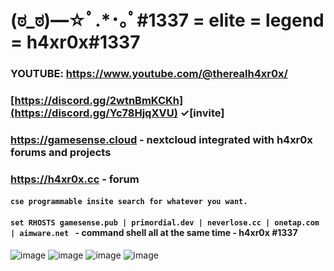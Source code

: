 
# (ಠ_ಠ)━☆ﾟ.*･｡ﾟ#1337 = elite = legend = h4xr0x#1337

### YOUTUBE: https://www.youtube.com/@therealh4xr0x/

### [https://discord.gg/2wtnBmKCKh](https://discord.gg/Yc78HjqXVU) ✓[invite]

### https://gamesense.cloud - nextcloud integrated with h4xr0x forums and projects

### https://h4xr0x.cc - forum
#### ```cse programmable insite search for whatever you want.```
   

#### ```set RHOSTS gamesense.pub | primordial.dev | neverlose.cc | onetap.com | aimware.net ```  - command shell all at the same time - h4xr0x #1337
![image](https://user-images.githubusercontent.com/65768277/167855754-446dee7b-fbf7-46a5-9dd6-320b5f44393a.png)
![image](https://user-images.githubusercontent.com/65768277/167302114-262e4f4d-a935-46de-ae79-529c8fe79fe7.png)
![image](https://user-images.githubusercontent.com/65768277/167855842-ab7f3efd-eae9-4f7b-83c9-c772f0572e5c.png)
![image](https://user-images.githubusercontent.com/65768277/167855927-5e850f3d-5da6-4dde-89b2-6a185f017ac5.png)




